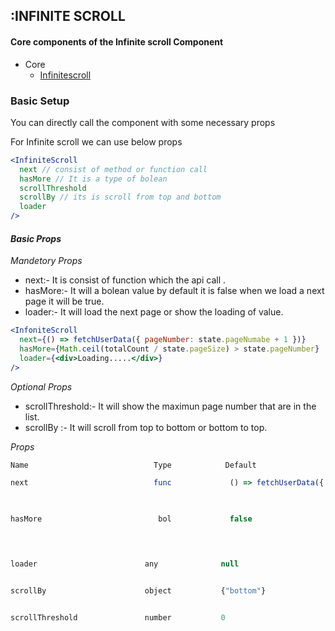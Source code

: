 ## :INFINITE SCROLL

#### Core components of the Infinite scroll Component

- Core
  - [Infinitescroll](/src/components/InfiniteScroll/index.jsx)

### Basic Setup

You can directly call the component with some necessary props

For Infinite scroll we can use below props

```jsx
<InfiniteScroll
  next // consist of method or function call
  hasMore // It is a type of bolean
  scrollThreshold
  scrollBy // its is scroll from top and bottom
  loader
/>
```

#### **_Basic Props_**

_*Mandetory Props*_

- next:- It is consist of function which the api call .
- hasMore:- It will a bolean value by default it is false when we load a next page it will be true.
- loader:- It will load the next page or show the loading of value.

```jsx
<InfoniteScroll
  next={() => fetchUserData({ pageNumber: state.pageNumabe + 1 })}
  hasMore={Math.ceil(totalCount / state.pageSize) > state.pageNumber}
  loader={<div>Loading.....</div>}
/>
```

_*Optional Props*_

- scrollThreshold:- It will show the maximun page number that are in the list.
- scrollBy :- It will scroll from top to bottom or bottom to top.

_*Props*_

```jsx
Name                            Type            Default                                                     Description

next                            func             () => fetchUserData({ pageNumber: state.pageNumabe + 1 })   Method Takes
                                                                                                             to load the new page


hasMore                          bol             false                                                      it will true when page
                                                                                                            get loaded



loader                        any              null                                                       Takes null


scrollBy                      object           {"bottom"}                                                 Takes Top and bottom


scrollThreshold               number           0

```
